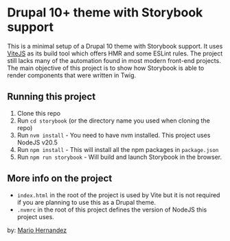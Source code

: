 # Drupal 10+ theme with Storybook support

This is a minimal setup of a Drupal 10 theme with Storybook support.  It uses [ViteJS](https://vitejs.dev/) as its build tool which offers HMR and some ESLint rules.
The project still lacks many of the automation found in most modern front-end projects.  The main objective of this project is to show how Storybook is able to render components that were written in Twig.

## Running this project

1. Clone this repo
1. Run `cd storybook` (or the directory name you used when cloning the repo)
1. Run `nvm install` - You need to have nvm installed. This project uses NodeJS v20.5
1. Run `npm install` - This will install all the npm packages in `package.json`
1. Run `npm run storybook` - Will build and launch Storybook in the browser.

## More info on the project

- `index.html` in the root of the project is used by Vite but it is not required if you are planning to use this as a Drupal theme.
- `.nvmrc` in the root of this project defines the version of NodeJS this project uses.

by: [Mario Hernandez](https://mariohernandez.io)
